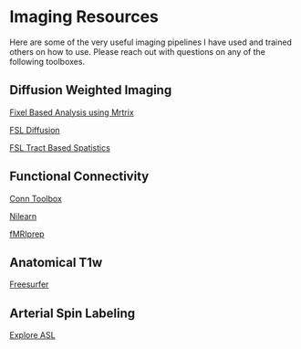 # Imaging Resources

Here are some of the very useful imaging pipelines I have used and trained others on how to use. Please reach out with questions on any of the following toolboxes.

## Diffusion Weighted Imaging

[Fixel Based Analysis using Mrtrix](https://www.mrtrix.org/) 

[FSL Diffusion](https://fsl.fmrib.ox.ac.uk/fslcourse/2019_Beijing/lectures/FDT/fdt1.html) 

[FSL Tract Based Spatistics](https://ftp.nmr.mgh.harvard.edu/pub/dist/freesurfer/tutorial_packages/centos6/fsl_507/doc/wiki/TBSS(2f)UserGuide.html) 

## Functional Connectivity

[Conn Toolbox](https://web.conn-toolbox.org/) 

[Nilearn](https://nilearn.github.io/stable/index.html) 

[fMRIprep](https://fmriprep.org/en/stable/index.html) 

## Anatomical T1w

[Freesurfer](https://surfer.nmr.mgh.harvard.edu/) 

## Arterial Spin Labeling

[Explore ASL](https://sites.google.com/view/exploreasl) 

